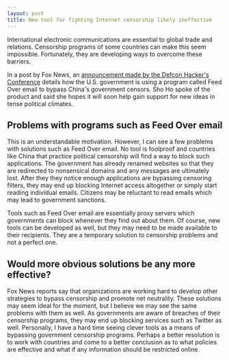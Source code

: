 ```yaml
---
layout: post
title: New tool for fighting Internet censorship likely ineffective
---
```


International electronic communications are essential to global trade and relations. Censorship programs of some countries can make this seem impossible. Fortunately, they are developing ways to overcome these barriers.

In a post by Fox News, an <a href="http://venturebeat.com/2011/02/05/how-one-researcher-enabled-the-u-s-government-to-slip-news-through-chinas-censors/">announcement made by the Defcon Hacker's Conference</a> details how the U.S. government is using a program called Feed Over email to bypass China's government censors. Sho Ho spoke of the product and said she hopes it will soon help gain support for new ideas in tense political climates.

## Problems with programs such as Feed Over email

This is an understandable motivation. However, I can see a few problems with solutions such as Feed Over email. No tool is foolproof and countries like China that practice political censorship will find a way to block such applications. The government has already renamed websites so that they are redirected to nonsensical domains and any messages are ultimately lost. After they they notice enough applications are bypassing censoring filters, they may end up blocking Internet access altogether or simply start reading individual emails. Citizens may be reluctant to read emails which may lead to government sanctions.

Tools such as Feed Over email are essentially proxy servers which governments can block whenever they find out about them. Of course, new tools can be developed as well, but they may need to be made available to their recipients. They are a temporary solution to censorship problems and not a perfect one.

## Would more obvious solutions be any more effective?

Fox News reports say that organizations are working hard to develop other strategies to bypass censorship and promote net neutrality. These solutions may seem ideal for the moment, but I believe we may see the same problems with them as well. As governments are aware of breaches of their censorship programs, they may end up blocking services such as Twitter as well. Personally, I have a hard time seeing clever tools as a means of bypassing government censorship programs. Perhaps a better resolution is to work with countries and come to a better conclusion as to what policies are effective and what if any information should be restricted online.
